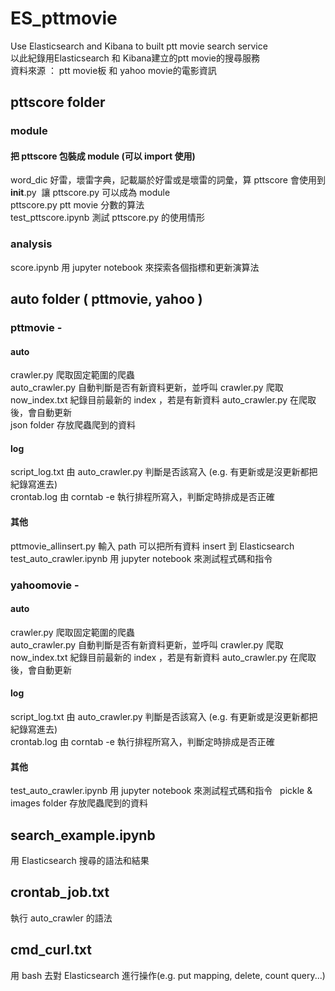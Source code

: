 # ES_pttmovie
Use Elasticsearch and Kibana to built ptt movie search service  
以此紀錄用Elasticsearch 和 Kibana建立的ptt movie的搜尋服務  
資料來源 ： ptt movie板 和 yahoo movie的電影資訊  

## pttscore folder
### module
#### 把 pttscore 包裝成 module (可以 import 使用)
word_dic 好雷，壞雷字典，記載屬於好雷或是壞雷的詞彙，算 pttscore 會使用到  
__init__.py  讓 pttscore.py 可以成為 module  
pttscore.py ptt movie 分數的算法  
test_pttscore.ipynb 測試 pttscore.py 的使用情形  

### analysis
score.ipynb 用 jupyter notebook 來探索各個指標和更新演算法

## auto folder ( pttmovie, yahoo )
### pttmovie -   
#### auto
crawler.py 爬取固定範圍的爬蟲  
auto_crawler.py 自動判斷是否有新資料更新，並呼叫 crawler.py 爬取  
now_index.txt 紀錄目前最新的 index ，若是有新資料 auto_crawler.py 在爬取後，會自動更新  
json folder 存放爬蟲爬到的資料  

#### log
script_log.txt 由 auto_crawler.py 判斷是否該寫入 (e.g. 有更新或是沒更新都把紀錄寫進去)  
crontab.log 由 corntab -e 執行排程所寫入，判斷定時排成是否正確  

#### 其他
pttmovie_allinsert.py 輸入 path 可以把所有資料 insert 到 Elasticsearch  
test_auto_crawler.ipynb 用 jupyter notebook 來測試程式碼和指令  


### yahoomovie -  
#### auto
crawler.py 爬取固定範圍的爬蟲  
auto_crawler.py 自動判斷是否有新資料更新，並呼叫 crawler.py 爬取  
now_index.txt 紀錄目前最新的 index ，若是有新資料 auto_crawler.py 在爬取後，會自動更新  

#### log
script_log.txt 由 auto_crawler.py 判斷是否該寫入 (e.g. 有更新或是沒更新都把紀錄寫進去)  
crontab.log 由 corntab -e 執行排程所寫入，判斷定時排成是否正確  

#### 其他
test_auto_crawler.ipynb 用 jupyter notebook 來測試程式碼和指令  
 pickle & images folder 存放爬蟲爬到的資料  
 
## search_example.ipynb
用 Elasticsearch 搜尋的語法和結果  

## crontab_job.txt
執行 auto_crawler 的語法  

## cmd_curl.txt
用 bash 去對 Elasticsearch 進行操作(e.g. put mapping, delete, count query...)  

